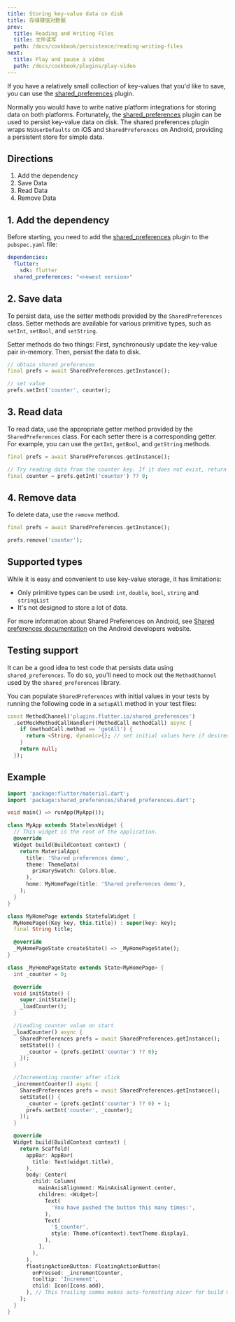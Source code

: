 ```yaml
---
title: Storing key-value data on disk
title: 存储键值对数据
prev:
  title: Reading and Writing Files
  title: 文件读写
  path: /docs/cookbook/persistence/reading-writing-files
next:
  title: Play and pause a video
  path: /docs/cookbook/plugins/play-video
---
```


If you have a relatively small collection of key-values that you'd like
to save, you can use the
[shared_preferences]({{site.pub}}/packages/shared_preferences) plugin.

Normally you would have to write native platform integrations for storing
data on both platforms. Fortunately, the
[shared_preferences]({{site.pub-pkg}}/shared_preferences)
plugin can be used to persist key-value data on disk. The shared preferences
plugin wraps `NSUserDefaults` on iOS and `SharedPreferences` on Android,
providing a persistent store for simple data.

## Directions

  1. Add the dependency
  2. Save Data
  3. Read Data
  4. Remove Data

## 1. Add the dependency

Before starting, you need to add the
[shared_preferences]({{site.pub-pkg}}/shared_preferences)
plugin to the `pubspec.yaml` file:

```yaml
dependencies:
  flutter:
    sdk: flutter
  shared_preferences: "<newest version>"
```

## 2. Save data

To persist data, use the setter methods provided by the
`SharedPreferences` class. Setter methods are available for various primitive
types, such as `setInt`, `setBool`, and `setString`.

Setter methods do two things: First, synchronously update the key-value pair
in-memory. Then, persist the data to disk.

<!-- skip -->
```dart
// obtain shared preferences
final prefs = await SharedPreferences.getInstance();

// set value
prefs.setInt('counter', counter);
```

## 3. Read data

To read data, use the appropriate getter method provided by the
`SharedPreferences` class. For each setter there is a corresponding getter.
For example, you can use the `getInt`, `getBool`, and `getString` methods.

<!-- skip -->
```dart
final prefs = await SharedPreferences.getInstance();

// Try reading data from the counter key. If it does not exist, return 0.
final counter = prefs.getInt('counter') ?? 0;
```

## 4. Remove data

To delete data, use the `remove` method.

<!-- skip -->
```dart
final prefs = await SharedPreferences.getInstance();

prefs.remove('counter');
```

## Supported types

While it is easy and convenient to use key-value storage, it has limitations:

* Only primitive types can be used: `int`, `double`, `bool`, `string` and
  `stringList`
* It's not designed to store a lot of data.

For more information about Shared Preferences on Android, see
[Shared preferences
documentation]({{site.android-dev}}/guide/topics/data/data-storage#pref)
on the Android developers website.

## Testing support

It can be a good idea to test code that persists data using
`shared_preferences`. To do so, you'll need to mock out the
`MethodChannel` used by the `shared_preferences` library.

You can populate `SharedPreferences` with initial values in your tests
by running the following code in a `setupAll` method in your test files:

<!-- skip -->
```dart
const MethodChannel('plugins.flutter.io/shared_preferences')
  .setMockMethodCallHandler((MethodCall methodCall) async {
    if (methodCall.method == 'getAll') {
      return <String, dynamic>{}; // set initial values here if desired
    }
    return null;
  });
```

## Example

```dart
import 'package:flutter/material.dart';
import 'package:shared_preferences/shared_preferences.dart';

void main() => runApp(MyApp());

class MyApp extends StatelessWidget {
  // This widget is the root of the application.
  @override
  Widget build(BuildContext context) {
    return MaterialApp(
      title: 'Shared preferences demo',
      theme: ThemeData(
        primarySwatch: Colors.blue,
      ),
      home: MyHomePage(title: 'Shared preferences demo'),
    );
  }
}

class MyHomePage extends StatefulWidget {
  MyHomePage({Key key, this.title}) : super(key: key);
  final String title;

  @override
  _MyHomePageState createState() => _MyHomePageState();
}

class _MyHomePageState extends State<MyHomePage> {
  int _counter = 0;

  @override
  void initState() {
    super.initState();
    _loadCounter();
  }

  //Loading counter value on start
  _loadCounter() async {
    SharedPreferences prefs = await SharedPreferences.getInstance();
    setState(() {
      _counter = (prefs.getInt('counter') ?? 0);
    });
  }

  //Incrementing counter after click
  _incrementCounter() async {
    SharedPreferences prefs = await SharedPreferences.getInstance();
    setState(() {
      _counter = (prefs.getInt('counter') ?? 0) + 1;
      prefs.setInt('counter', _counter);
    });
  }

  @override
  Widget build(BuildContext context) {
    return Scaffold(
      appBar: AppBar(
        title: Text(widget.title),
      ),
      body: Center(
        child: Column(
          mainAxisAlignment: MainAxisAlignment.center,
          children: <Widget>[
            Text(
              'You have pushed the button this many times:',
            ),
            Text(
              '$_counter',
              style: Theme.of(context).textTheme.display1,
            ),
          ],
        ),
      ),
      floatingActionButton: FloatingActionButton(
        onPressed: _incrementCounter,
        tooltip: 'Increment',
        child: Icon(Icons.add),
      ), // This trailing comma makes auto-formatting nicer for build methods.
    );
  }
}
```
